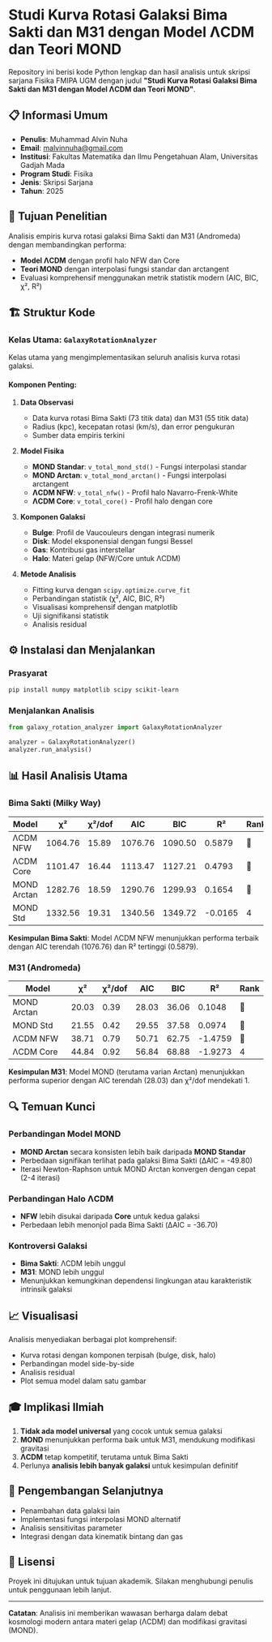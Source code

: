# Studi Kurva Rotasi Galaksi Bima Sakti dan M31 dengan Model ΛCDM dan Teori MOND

Repository ini berisi kode Python lengkap dan hasil analisis untuk skripsi sarjana Fisika FMIPA UGM dengan judul **"Studi Kurva Rotasi Galaksi Bima Sakti dan M31 dengan Model ΛCDM dan Teori MOND"**.

## 📋 Informasi Umum

- **Penulis**: Muhammad Alvin Nuha
- **Email**: malvinnuha@gmail.com  
- **Institusi**: Fakultas Matematika dan Ilmu Pengetahuan Alam, Universitas Gadjah Mada
- **Program Studi**: Fisika
- **Jenis**: Skripsi Sarjana
- **Tahun**: 2025

## 🎯 Tujuan Penelitian

Analisis empiris kurva rotasi galaksi Bima Sakti dan M31 (Andromeda) dengan membandingkan performa:
- **Model ΛCDM** dengan profil halo NFW dan Core
- **Teori MOND** dengan interpolasi fungsi standar dan arctangent
- Evaluasi komprehensif menggunakan metrik statistik modern (AIC, BIC, χ², R²)

## 🏗️ Struktur Kode

### Kelas Utama: `GalaxyRotationAnalyzer`

Kelas utama yang mengimplementasikan seluruh analisis kurva rotasi galaksi.

#### Komponen Penting:

1. **Data Observasi**
   - Data kurva rotasi Bima Sakti (73 titik data) dan M31 (55 titik data)
   - Radius (kpc), kecepatan rotasi (km/s), dan error pengukuran
   - Sumber data empiris terkini

2. **Model Fisika**
   - **MOND Standar**: `v_total_mond_std()` - Fungsi interpolasi standar
   - **MOND Arctan**: `v_total_mond_arctan()` - Fungsi interpolasi arctangent
   - **ΛCDM NFW**: `v_total_nfw()` - Profil halo Navarro-Frenk-White
   - **ΛCDM Core**: `v_total_core()` - Profil halo dengan core

3. **Komponen Galaksi**
   - **Bulge**: Profil de Vaucouleurs dengan integrasi numerik
   - **Disk**: Model eksponensial dengan fungsi Bessel
   - **Gas**: Kontribusi gas interstellar
   - **Halo**: Materi gelap (NFW/Core untuk ΛCDM)

4. **Metode Analisis**
   - Fitting kurva dengan `scipy.optimize.curve_fit`
   - Perbandingan statistik (χ², AIC, BIC, R²)
   - Visualisasi komprehensif dengan matplotlib
   - Uji signifikansi statistik
   - Analisis residual

## ⚙️ Instalasi dan Menjalankan

### Prasyarat
```bash
pip install numpy matplotlib scipy scikit-learn
```

### Menjalankan Analisis
```python
from galaxy_rotation_analyzer import GalaxyRotationAnalyzer

analyzer = GalaxyRotationAnalyzer()
analyzer.run_analysis()
```

## 📊 Hasil Analisis Utama

### Bima Sakti (Milky Way)
| Model | χ² | χ²/dof | AIC | BIC | R² | Rank |
|-------|-----|---------|------|------|-----|-------|
| ΛCDM NFW | 1064.76 | 15.89 | 1076.76 | 1090.50 | 0.5879 | 🥇 |
| ΛCDM Core | 1101.47 | 16.44 | 1113.47 | 1127.21 | 0.4793 | 🥈 |
| MOND Arctan | 1282.76 | 18.59 | 1290.76 | 1299.93 | 0.1654 | 🥉 |
| MOND Std | 1332.56 | 19.31 | 1340.56 | 1349.72 | -0.0165 | 4 |

**Kesimpulan Bima Sakti**: Model ΛCDM NFW menunjukkan performa terbaik dengan AIC terendah (1076.76) dan R² tertinggi (0.5879).

### M31 (Andromeda)
| Model | χ² | χ²/dof | AIC | BIC | R² | Rank |
|-------|-----|---------|------|------|-----|-------|
| MOND Arctan | 20.03 | 0.39 | 28.03 | 36.06 | 0.1048 | 🥇 |
| MOND Std | 21.55 | 0.42 | 29.55 | 37.58 | 0.0974 | 🥈 |
| ΛCDM NFW | 38.71 | 0.79 | 50.71 | 62.75 | -1.4759 | 🥉 |
| ΛCDM Core | 44.84 | 0.92 | 56.84 | 68.88 | -1.9273 | 4 |

**Kesimpulan M31**: Model MOND (terutama varian Arctan) menunjukkan performa superior dengan AIC terendah (28.03) dan χ²/dof mendekati 1.

## 🔍 Temuan Kunci

### Perbandingan Model MOND
- **MOND Arctan** secara konsisten lebih baik daripada **MOND Standar**
- Perbedaan signifikan terlihat pada galaksi Bima Sakti (ΔAIC = -49.80)
- Iterasi Newton-Raphson untuk MOND Arctan konvergen dengan cepat (2-4 iterasi)

### Perbandingan Halo ΛCDM
- **NFW** lebih disukai daripada **Core** untuk kedua galaksi
- Perbedaan lebih menonjol pada Bima Sakti (ΔAIC = -36.70)

### Kontroversi Galaksi
- **Bima Sakti**: ΛCDM lebih unggul
- **M31**: MOND lebih unggul
- Menunjukkan kemungkinan dependensi lingkungan atau karakteristik intrinsik galaksi

## 📈 Visualisasi

Analisis menyediakan berbagai plot komprehensif:
- Kurva rotasi dengan komponen terpisah (bulge, disk, halo)
- Perbandingan model side-by-side
- Analisis residual
- Plot semua model dalam satu gambar

## 🎓 Implikasi Ilmiah

1. **Tidak ada model universal** yang cocok untuk semua galaksi
2. **MOND** menunjukkan performa baik untuk M31, mendukung modifikasi gravitasi
3. **ΛCDM** tetap kompetitif, terutama untuk Bima Sakti
4. Perlunya **analisis lebih banyak galaksi** untuk kesimpulan definitif

## 🔮 Pengembangan Selanjutnya

- Penambahan data galaksi lain
- Implementasi fungsi interpolasi MOND alternatif
- Analisis sensitivitas parameter
- Integrasi dengan data kinematik bintang dan gas

## 📄 Lisensi

Proyek ini ditujukan untuk tujuan akademik. Silakan menghubungi penulis untuk penggunaan lebih lanjut.

---

**Catatan**: Analisis ini memberikan wawasan berharga dalam debat kosmologi modern antara materi gelap (ΛCDM) dan modifikasi gravitasi (MOND).
